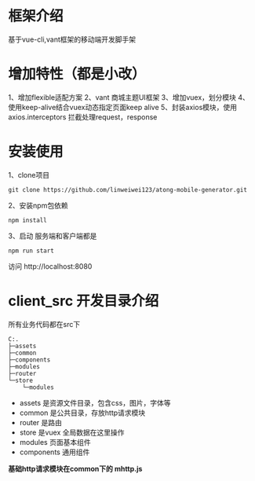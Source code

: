 
# 框架介绍
基于vue-cli,vant框架的移动端开发脚手架

# 增加特性（都是小改）
1、增加flexible适配方案
2、vant 商城主题UI框架
3、增加vuex，划分模块
4、使用keep-alive结合vuex动态指定页面keep alive
5、封装axios模块，使用axios.interceptors 拦截处理request，response

# 安装使用

1、clone项目
```
git clone https://github.com/linweiwei123/atong-mobile-generator.git
```

2、安装npm包依赖
```
npm install
```

3、启动
服务端和客户端都是
```
npm run start
```
访问  http://localhost:8080

# client_src 开发目录介绍

所有业务代码都在src下

```
C:.
├─assets
├─common
├─components
├─modules
├─router
└─store
    └─modules

```
- assets 是资源文件目录，包含css，图片，字体等
- common 是公共目录，存放http请求模块
- router 是路由
- store 是vuex 全局数据在这里操作
- modules 页面基本组件
- components 通用组件

****基础http请求模块在common下的 mhttp.js****


